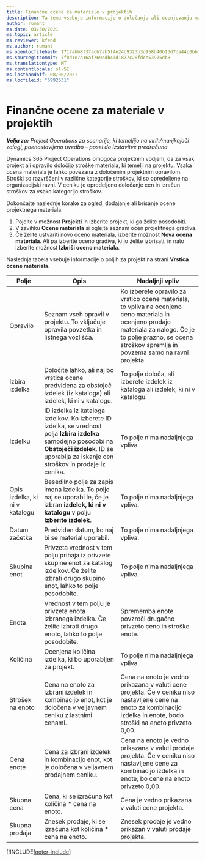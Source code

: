 ```yaml
---
title: Finančne ocene za materiale v projektih
description: Ta tema vsebuje informacije o določanju ali ocenjevanju materialov, ki temeljijo na projektu.
author: rumant
ms.date: 03/30/2021
ms.topic: article
ms.reviewer: kfend
ms.author: rumant
ms.openlocfilehash: 1717abb8f37acb7ab5f4e24b9323b3d958b40b13d7da44c0bbfa88eea28b99ef
ms.sourcegitcommit: 7f8d1e7a16af769adb43d1877c28fdce53975db8
ms.translationtype: MT
ms.contentlocale: sl-SI
ms.lasthandoff: 08/06/2021
ms.locfileid: "6992631"
---
```

# <a name="financial-estimates-for-materials-on-projects"></a>Finančne ocene za materiale v projektih

_**Velja za:** Project Operations za scenarije, ki temeljijo na virih/manjkajoči zalogi, poenostavljeno uvedbo – posel do izstavitve predračuna_

Dynamics 365 Project Operations omogoča projektnim vodjem, da za vsak projekt ali opravilo določijo stroške materiala, ki temelji na projektu. Vsaka ocena materiala je lahko povezana z določenim projektnim opravilom. Stroški so razvrščeni v različne kategorije stroškov, ki so opredeljene na organizacijski ravni. V ceniku je opredeljeno določanje cen in izračun stroškov za vsako kategorijo stroškov. 

Dokončajte naslednje korake za ogled, dodajanje ali brisanje ocene projektnega materiala.

1. Pojdite v možnost **Projekti** in izberite projekt, ki ga želite posodobiti.
2. V zavihku **Ocene materiala** si oglejte seznam ocen projektnega gradiva.
3. Če želite ustvariti novo oceno materiala, izberite možnost **Nova ocena materiala**. Ali pa izberite oceno gradiva, ki jo želite izbrisati, in nato izberite možnost **Izbriši oceno materiala**.

Naslednja tabela vsebuje informacije o poljih za projekt na strani **Vrstica ocene materiala**. 

| **Polje** | **Opis** | **Nadaljnji vpliv** |
| --- | --- | --- |
| Opravilo | Seznam vseh opravil v projektu. To vključuje opravila povzetka in listnega vozlišča. | Ko izberete opravilo za vrstico ocene materiala, to vpliva na ocenjeno ceno materiala in ocenjeno prodajo materiala za nalogo. Če je to polje prazno, se ocena stroškov spremlja in povzema samo na ravni projekta. |
| Izbira izdelka |  Določite lahko, ali naj bo vrstica ocene predvidena za obstoječ izdelek (iz kataloga) ali izdelek, ki ni v katalogu. | To polje določa, ali izberete izdelek iz kataloga ali izdelek, ki ni v katalogu. |
| Izdelku | ID izdelka iz kataloga izdelkov. Ko izberete ID izdelka, se vrednost polja **Izbira izdelka** samodejno posodobi na **Obstoječi izdelek**. ID se uporablja za iskanje cen stroškov in prodaje iz cenika. | To polje nima nadaljnjega vpliva. |
| Opis izdelka, ki ni v katalogu | Besedilno polje za zapis imena izdelka. To polje naj se uporabi le, če je izbran **izdelek, ki ni v katalogu** v polju **Izberite izdelek**.| To polje nima nadaljnjega vpliva. |
| Datum začetka | Predviden datum, ko naj bi se material uporabil. | To polje nima nadaljnjega vpliva. |
| Skupina enot | Privzeta vrednost v tem polju prihaja iz privzete skupine enot za katalog izdelkov. Če želite izbrati drugo skupino enot, lahko to polje posodobite. | To polje nima nadaljnjega vpliva. |
| Enota | Vrednost v tem polju je privzeta enota izbranega izdelka. Če želite izbrati drugo enoto, lahko to polje posodobite. | Sprememba enote povzroči drugačno privzeto ceno in stroške enote. |
| Količina | Ocenjena količina izdelka, ki bo uporabljen za projekt. | To polje nima nadaljnjega vpliva. |
| Strošek na enoto | Cena na enoto za izbrani izdelek in kombinacijo enot, kot je določena v veljavnem ceniku z lastnimi cenami. | Cena na enoto je vedno prikazana v valuti cene projekta. Če v ceniku niso nastavljene cene na enoto za kombinacijo izdelka in enote, bodo stroški na enoto privzeto 0,00. |
| Cena enote | Cena za izbrani izdelek in kombinacijo enot, kot je določena v veljavnem prodajnem ceniku. | Cena na enoto je vedno prikazana v valuti prodaje projekta. Če v ceniku niso nastavljene cene za kombinacijo izdelka in enote, bo cene na enoto privzeto 0,00.|
| Skupna cena | Cena, ki se izračuna kot količina \* cena na enoto.| Cena je vedno prikazana v valuti cene projekta. |
| Skupna prodaja | Znesek prodaje, ki se izračuna kot količina \* cena na enoto. | Znesek prodaje je vedno prikazan v valuti prodaje projekta. |


[!INCLUDE[footer-include](../includes/footer-banner.md)]
